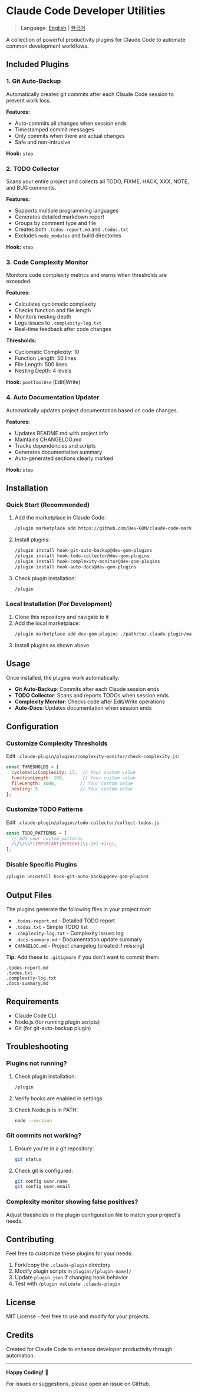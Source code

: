 # Claude Code Developer Utilities

> **Language**: [English](README.md) | [한국어](README.ko.md)

A collection of powerful productivity plugins for Claude Code to automate common development workflows.

## Included Plugins

### 1. Git Auto-Backup
Automatically creates git commits after each Claude Code session to prevent work loss.

**Features:**
- Auto-commits all changes when session ends
- Timestamped commit messages
- Only commits when there are actual changes
- Safe and non-intrusive

**Hook:** `stop`

### 2. TODO Collector
Scans your entire project and collects all TODO, FIXME, HACK, XXX, NOTE, and BUG comments.

**Features:**
- Supports multiple programming languages
- Generates detailed markdown report
- Groups by comment type and file
- Creates both `.todos-report.md` and `.todos.txt`
- Excludes `node_modules` and build directories

**Hook:** `stop`

### 3. Code Complexity Monitor
Monitors code complexity metrics and warns when thresholds are exceeded.

**Features:**
- Calculates cyclomatic complexity
- Checks function and file length
- Monitors nesting depth
- Logs issues to `.complexity-log.txt`
- Real-time feedback after code changes

**Thresholds:**
- Cyclomatic Complexity: 10
- Function Length: 50 lines
- File Length: 500 lines
- Nesting Depth: 4 levels

**Hook:** `postToolUse` (Edit|Write)

### 4. Auto Documentation Updater
Automatically updates project documentation based on code changes.

**Features:**
- Updates README.md with project info
- Maintains CHANGELOG.md
- Tracks dependencies and scripts
- Generates documentation summary
- Auto-generated sections clearly marked

**Hook:** `stop`

## Installation

### Quick Start (Recommended)

1. Add the marketplace in Claude Code:
   ```bash
   /plugin marketplace add https://github.com/Dev-GOM/claude-code-marketplace.git
   ```

2. Install plugins:
   ```bash
   /plugin install hook-git-auto-backup@dev-gom-plugins
   /plugin install hook-todo-collector@dev-gom-plugins
   /plugin install hook-complexity-monitor@dev-gom-plugins
   /plugin install hook-auto-docs@dev-gom-plugins
   ```

3. Check plugin installation:
   ```bash
   /plugin
   ```

### Local Installation (For Development)

1. Clone this repository and navigate to it
2. Add the local marketplace:
   ```bash
   /plugin marketplace add dev-gom-plugins ./path/to/.claude-plugin/marketplace.json
   ```
3. Install plugins as shown above

## Usage

Once installed, the plugins work automatically:

- **Git Auto-Backup**: Commits after each Claude session ends
- **TODO Collector**: Scans and reports TODOs when session ends
- **Complexity Monitor**: Checks code after Edit/Write operations
- **Auto-Docs**: Updates documentation when session ends

## Configuration

### Customize Complexity Thresholds

Edit `.claude-plugin/plugins/complexity-monitor/check-complexity.js`:

```javascript
const THRESHOLDS = {
  cyclomaticComplexity: 15,  // Your custom value
  functionLength: 100,       // Your custom value
  fileLength: 1000,         // Your custom value
  nesting: 5                // Your custom value
};
```

### Customize TODO Patterns

Edit `.claude-plugin/plugins/todo-collector/collect-todos.js`:

```javascript
const TODO_PATTERNS = [
  // Add your custom patterns
  /\/\/\s*(IMPORTANT|REVIEW)[\s:]+(.+)/gi,
];
```

### Disable Specific Plugins

```bash
/plugin uninstall hook-git-auto-backup@dev-gom-plugins
```

## Output Files

The plugins generate the following files in your project root:

- `.todos-report.md` - Detailed TODO report
- `.todos.txt` - Simple TODO list
- `.complexity-log.txt` - Complexity issues log
- `.docs-summary.md` - Documentation update summary
- `CHANGELOG.md` - Project changelog (created if missing)

**Tip:** Add these to `.gitignore` if you don't want to commit them:

```gitignore
.todos-report.md
.todos.txt
.complexity-log.txt
.docs-summary.md
```

## Requirements

- Claude Code CLI
- Node.js (for running plugin scripts)
- Git (for git-auto-backup plugin)

## Troubleshooting

### Plugins not running?

1. Check plugin installation:
   ```bash
   /plugin
   ```

2. Verify hooks are enabled in settings

3. Check Node.js is in PATH:
   ```bash
   node --version
   ```

### Git commits not working?

1. Ensure you're in a git repository:
   ```bash
   git status
   ```

2. Check git is configured:
   ```bash
   git config user.name
   git config user.email
   ```

### Complexity monitor showing false positives?

Adjust thresholds in the plugin configuration file to match your project's needs.

## Contributing

Feel free to customize these plugins for your needs:

1. Fork/copy the `.claude-plugin` directory
2. Modify plugin scripts in `plugins/[plugin-name]/`
3. Update `plugin.json` if changing hook behavior
4. Test with `/plugin validate .claude-plugin`

## License

MIT License - feel free to use and modify for your projects.

## Credits

Created for Claude Code to enhance developer productivity through automation.

---

**Happy Coding!** 🚀

For issues or suggestions, please open an issue on GitHub.
